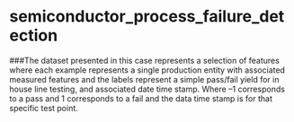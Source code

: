 # semiconductor_process_failure_detection
###The dataset presented in this case represents a selection of features where each example represents a single production entity with associated measured features and the labels represent a simple pass/fail yield for in house line testing, and associated date time stamp. Where –1 corresponds to a pass and 1 corresponds to a fail and the data time stamp is for that specific test point.


